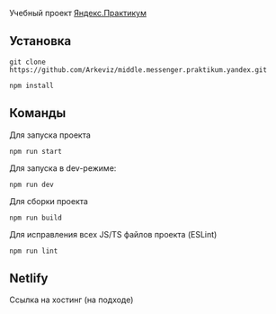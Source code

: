 Учебный проект [Яндекс.Практикум](https://practicum.yandex.ru/)

## Установка

```shell
git clone https://github.com/Arkeviz/middle.messenger.praktikum.yandex.git
```
```shell
npm install
```
## Команды
Для запуска проекта
```shell
npm run start
```
Для запуска в dev-режиме:
```shell
npm run dev
```
Для сборки проекта
```shell
npm run build
```
Для исправления всех JS/TS файлов проекта (ESLint)
```shell
npm run lint
```

## Netlify
Ссылка на хостинг (на подходе)

